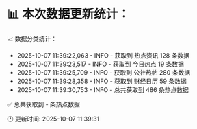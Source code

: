 📊 本次数据更新统计：
==========================

📈 数据分类统计：
- 2025-10-07 11:39:22,063 - INFO - 获取到 热点资讯 128 条数据
- 2025-10-07 11:39:23,517 - INFO - 获取到 今日热点 19 条数据
- 2025-10-07 11:39:25,709 - INFO - 获取到 公社热帖 280 条数据
- 2025-10-07 11:39:28,358 - INFO - 获取到 财经日历 59 条数据
- 2025-10-07 11:39:30,753 - INFO - 总共获取到 486 条热点数据

✅ 总共获取到 - 条热点数据

🕐 更新时间: 2025-10-07 11:39:31

